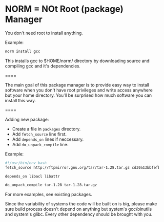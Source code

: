 NORM = NOt Root (package) Manager
====

You don't need root to install anything.

Example:
```bash
norm install gcc
```

This installs gcc to $HOME/norm/ directory by downloading source and compiling gcc and it's dependencies.

====

The main goal of this package manager is to provide easy way to install software when you don't have root privileges and write access anywhere but your home directory. You'll be surprised how much software you can install this way.

====

Adding new package:

 * Create a file in `packages` directory.
 * Add `fetch_source` line first.
 * Add `depends_on` lines if neccessary.
 * Add `do_unpack_compile` line.

Example:
```bash
#!/usr/bin/env bash
fetch_source http://ftpmirror.gnu.org/tar/tar-1.28.tar.gz cd30a13bbfefb54b17e039be7c43d2592dd3d5d0

depends_on libacl libattr

do_unpack_compile tar-1.28 tar-1.28.tar.gz
```

For more examples, see existing packages.

Since the variability of systems the code will be built on is big, please make sure build process doesn't depend on anything but system's gcc/binutils and system's glibc. Every other dependency should be brought with you.
